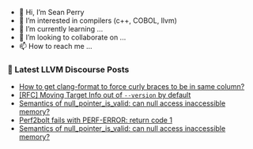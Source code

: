 - 👋 Hi, I’m Sean Perry
- 👀 I’m interested in compilers (c++, COBOL, llvm)
- 🌱 I’m currently learning ...
- 💞️ I’m looking to collaborate on ...
- 📫 How to reach me ...

<!---
s66perry/s66perry is a ✨ special ✨ repository because its `README.md` (this file) appears on your GitHub profile.
You can click the Preview link to take a look at your changes.
--->
### 📕 Latest LLVM Discourse Posts

<!-- DISCOURSE-LLVM:START -->
- [How to get clang-format to force curly braces to be in same column?](https://discourse.llvm.org/t/how-to-get-clang-format-to-force-curly-braces-to-be-in-same-column/66922#post_1)
- [[RFC] Moving Target Info out of `--version` by default](https://discourse.llvm.org/t/rfc-moving-target-info-out-of-version-by-default/66921#post_1)
- [Semantics of null_pointer_is_valid: can null access inaccessible memory?](https://discourse.llvm.org/t/semantics-of-null-pointer-is-valid-can-null-access-inaccessible-memory/66919#post_3)
- [Perf2bolt fails with PERF-ERROR: return code 1](https://discourse.llvm.org/t/perf2bolt-fails-with-perf-error-return-code-1/66769#post_5)
- [Semantics of null_pointer_is_valid: can null access inaccessible memory?](https://discourse.llvm.org/t/semantics-of-null-pointer-is-valid-can-null-access-inaccessible-memory/66919#post_2)
<!-- DISCOURSE-LLVM:END -->
